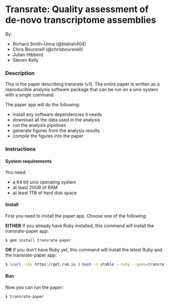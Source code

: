 Transrate: Quality assessment of de-novo transcriptome assemblies
===============

By:

- Richard Smith-Unna (@blahah404)
- Chris Boursnell (@chrisboursnell)
- Julian Hibberd
- Steven Kelly

### Description

This is the paper describing transrate (v1). The entire paper is written as a reproducible analysis software package that can be run on a unix system with a single command.

The paper app will do the following:

- install any software dependencies it needs
- download all the data used in the analysis
- run the analysis pipelines
- generate figures from the analysis results
- compile the figures into the paper

### Instructions

#### System requirements

You need:

- a 64 bit unix operating system
- at least 20GB of RAM
- at least 1TB of hard disk space

#### Install

First you need to install the paper app. Choose one of the following:

**EITHER** If you already have Ruby installed, this command will install the transrate-paper app:

```bash
$ gem install transrate-paper
```

**OR** If you don't have Ruby yet, this command will install the latest Ruby and the transrate-paper app:

```bash
$ \curl -sSL https://get.rvm.io | bash -s stable --ruby --gems=transrate-paper
```

#### Run

Now you can run the paper:

```bash
$ transrate-paper
```
